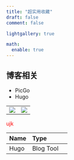 ```yaml
---
title: "超实用收藏"
draft: false
comment: false

lightgallery: true

math:
  enable: true
---
```


## 博客相关

- PicGo
- Hugo
  

<table>
    <tr>
        <td>
        <center><img src="https://s2.loli.net/2022/03/08/9GZTMxEDIQySt2j.jpg" /></center>
        </td>
        <td> 
        <img src="https://s2.loli.net/2022/03/08/9GZTMxEDIQySt2j.jpg" />
        </td>
    <tr>
</table>


<span style="color:red;">ujk</span>

|Name|Type||
|:---|:---|:---|
|Hugo|Blog Tool||
